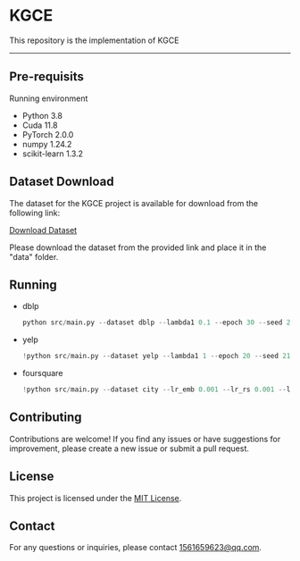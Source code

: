 # KGCE
This repository is the implementation of KGCE

---
## Pre-requisits

Running environment
*   Python  3.8
*   Cuda  11.8
*   PyTorch  2.0.0
*   numpy 1.24.2
*   scikit-learn 1.3.2

<!-- Create a new folder named "gene" by executing the following command in the terminal or by manually creating a new folder through the file explorer:

```
mkdir gene
```

Change into the newly created "gene" folder:

```
cd gene
```

Create the three subfolders "city," "dblp," and "yelp" by executing the following commands:

```
mkdir city
mkdir dblp
mkdir yelp
``` -->

## Dataset Download

The dataset for the KGCE project is available for download from the following link:

[Download Dataset](insert_link_here)

Please download the dataset from the provided link and place it in the "data" folder.

## Running

* dblp

    ```python
    python src/main.py --dataset dblp --lambda1 0.1 --epoch 30 --seed 21
    ```
* yelp
    ```python
    !python src/main.py --dataset yelp --lambda1 1 --epoch 20 --seed 21 
    ```

* foursquare
    ```python
    !python src/main.py --dataset city --lr_emb 0.001 --lr_rs 0.001 --l2 0.0001  --lambda1 100  --seed 21
    ```


## Contributing

Contributions are welcome! If you find any issues or have suggestions for improvement, please create a new issue or submit a pull request.

## License

This project is licensed under the [MIT License](LICENSE).

## Contact

For any questions or inquiries, please contact [1561659623@qq.com](mailto:1561659623@qq.com).
